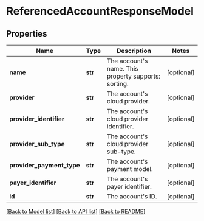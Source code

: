 # ReferencedAccountResponseModel

## Properties
Name | Type | Description | Notes
------------ | ------------- | ------------- | -------------
**name** | **str** | The account&#39;s name. This property supports: sorting. | [optional] 
**provider** | **str** | The account&#39;s cloud provider. | [optional] 
**provider_identifier** | **str** | The account&#39;s cloud provider identifier. | [optional] 
**provider_sub_type** | **str** | The account&#39;s cloud provider sub-type. | [optional] 
**provider_payment_type** | **str** | The account&#39;s payment model. | [optional] 
**payer_identifier** | **str** | The account&#39;s payer identifier. | [optional] 
**id** | **str** | The account&#39;s ID. | [optional] 

[[Back to Model list]](../README.md#documentation-for-models) [[Back to API list]](../README.md#documentation-for-api-endpoints) [[Back to README]](../README.md)


